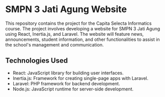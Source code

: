 # SMPN 3 Jati Agung Website
This repository contains the project for the Capita Selecta Informatics course. The project involves developing a website for SMPN 3 Jati Agung using React, Inertia.js, and Laravel. The website will feature news, announcements, student information, and other functionalities to assist in the school's management and communication.

## Technologies Used
* React: JavaScript library for building user interfaces.
* Inertia.js: Framework for creating single-page apps with Laravel.
* Laravel: PHP framework for backend development.
* Node.js: JavaScript runtime for server-side development.
